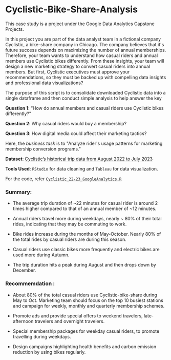 # Cyclistic-Bike-Share-Analysis


This case study is a project under the Google Data Analytics Capstone Projects.

In this project you are part of the data analyst team in a fictional company Cyclistic, a bike-share company in Chicago. The company believes that it's future success depends on maximizing the number of annual memberships. Therefore, your team wants to understand how casual riders and annual members use Cyclistic bikes differently. From these insights, your team will design a new marketing strategy to convert casual riders into annual members. But first, Cyclistic executives must approve your recommendations, so they must be backed up with compelling data insights and professional data visualizations?

The purpose of this script is to consolidate downloaded Cyclistic data into a single dataframe and then conduct simple analysis to help answer the key

**Question 1**: “How do annual members and casual riders use Cyclistic bikes differently?”

**Question 2**: Why casual riders would buy a membership? 

**Question 3**: How digital media could affect their marketing tactics?

Here, the *business task* is to "Analyze rider's usage patterns for marketing membership conversion programs."

**Dataset**: [Cyclistic’s historical trip data from August 2022 to July 2023](https://divvy-tripdata.s3.amazonaws.com/index.html)

**Tools Used**: `RStudio` for data cleaning and `Tableau` for data visualization.

For the code, refer [`Cyclistic_22-23_GoogleAnalytics.R`](https://github.com/sitharavpk/Cyclistic-Bike-Share-Analysis/blob/main/Cyclistic_22-23_GoogleAnalytics.R)



### Summary:
- The average trip duration of ~22 minutes for casual rider is around 2 times higher compared to that of an annual member of ~12 minutes.

- Annual riders travel more during weekdays, nearly ~ 80% of their total rides, indicating that they may be commuting to work.

- Bike rides increase during the months of May-October. Nearly 80% of the total rides by casual riders are during this season.

- Casual riders use classic bikes more frequently and electric bikes are used more during Autumn.

- The trip duration hits a peak during August and then drops down by December.


 ### Recommemdation :
- About 80% of the total casual riders use Cyclistic-bike-share during May to Oct. Marketing team should focus on the top 10 busiest stations and campaign for weekly, monthly and quarterly membership schemes.

- Promote ads and provide special offers to weekend travelers, late-afternoon travelers and overnight travelers. 

- Special membership packages for weekday casual riders, to promote travelling during weekdays.

- Design campaigns highlighting health benefits and carbon emission reduction by using bikes regularly.
